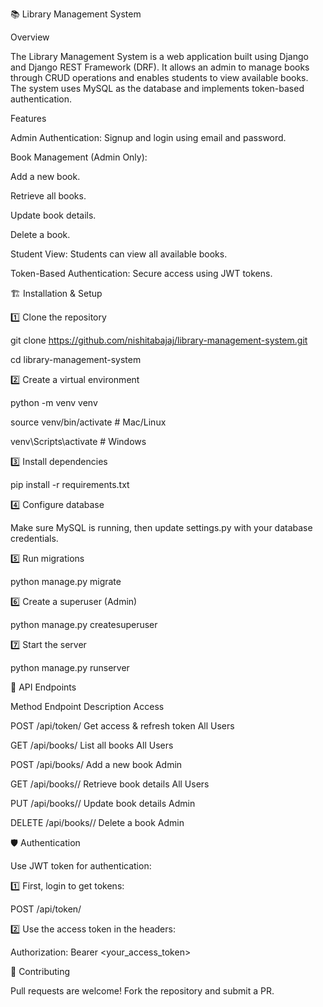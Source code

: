 📚 Library Management System

Overview

The Library Management System is a web application built using Django and Django REST Framework (DRF). It allows an admin to manage books through CRUD operations and enables students to view available books. The system uses MySQL as the database and implements token-based authentication.

Features

Admin Authentication: Signup and login using email and password.

Book Management (Admin Only):

Add a new book.

Retrieve all books.

Update book details.

Delete a book.

Student View: Students can view all available books.

Token-Based Authentication: Secure access using JWT tokens.

🏗 Installation & Setup

1️⃣ Clone the repository

git clone https://github.com/nishitabajaj/library-management-system.git

cd library-management-system

2️⃣ Create a virtual environment

python -m venv venv

source venv/bin/activate  # Mac/Linux

venv\Scripts\activate      # Windows


3️⃣ Install dependencies

pip install -r requirements.txt

4️⃣ Configure database

Make sure MySQL is running, then update settings.py with your database credentials.

5️⃣ Run migrations

python manage.py migrate

6️⃣ Create a superuser (Admin)

python manage.py createsuperuser

7️⃣ Start the server

python manage.py runserver

📌 API Endpoints

Method	           Endpoint	           Description	          Access

POST	         /api/token/	Get access & refresh token	All Users

GET	             /api/books/	    List all books	        All Users

POST	         /api/books/	    Add a new book	          Admin

GET	            /api/books/<id>/	Retrieve book details	All Users

PUT	            /api/books/<id>/	Update book details       Admin

DELETE	        /api/books/<id>/	Delete a book             Admin


🛡 Authentication

Use JWT token for authentication:

1️⃣ First, login to get tokens:

POST /api/token/


2️⃣ Use the access token in the headers:

Authorization: Bearer <your_access_token>

🎯 Contributing

Pull requests are welcome! Fork the repository and submit a PR.